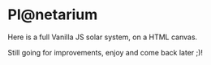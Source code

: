 # Pl@netarium

Here is a full Vanilla JS solar system, on a HTML canvas.

Still going for improvements, enjoy and come back later ;)!